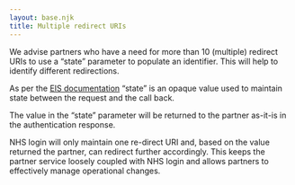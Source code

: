 ```yaml
---
layout: base.njk
title: Multiple redirect URIs
---
```


We advise partners who have a need for more than 10 (multiple) redirect URIs to use a “state” parameter to populate an identifier. This will help to identify different redirections.

As per the [EIS documentation](https://nhsconnect.github.io/nhslogin/interface-spec-doc/) “state” is an opaque value used to maintain state between the request and the call back.

The value in the “state” parameter will be returned to the partner as-it-is in the authentication response.

NHS login will only maintain one re-direct URI and, based on the value returned the partner, can redirect further accordingly. This keeps the partner service loosely coupled with NHS login and allows partners to effectively manage operational changes.
